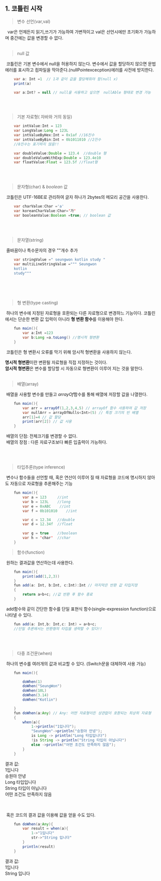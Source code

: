 ## 1. 코틀린 시작
> 변수 선언(var,val)  

&nbsp; var은 언제든지 읽기,쓰기가 가능하여 가변적이고 val은 선언시에만 초기화가 가능하며 중간에는 값을 변경할 수 없다.
</br></br>


> null 값  

&nbsp;코틀린은 기본 변수에서 null을 허용하지 않는다. 변수에서 값을 할당하지 않으면 문법 에러를 표시하고 컴파일을 막아준다.(nullPointexcecption)에러를 사전에 방지한다.
```java
    var a: Int =1  // 1과 같이 값을 할당해줘야 함(null x)
    print(a)
```
```java
    var a:Int? = null // null을 사용하고 싶으면  nullAble 형태로 변경 가능
```
</br></br>

> 기본 자료형( 자바와 거의 동일)

```java
    var intValue:Int = 123
    var LongValue:Long = 123L
    var intValueByHex:Int = 0x1af //16진수
    var intValueByBin:Int = 0b1011010 //2진수
    //8진수는 표기하지 않음!!
 
    var doubleValue:Double = 123.4  //double 형
    var doubleValueWithExp:Double = 123.4e10
    var floatValue:Float = 123.5f //float형
```
</br></br>

> 문자형(char) & *boolean* 값

&nbsp;코틀린은 UTF-16BE로 관리하여 글자 하나가 2bytes의 메모리 공간을 사용한다.
```java
    var charValue:Char ='a'
    var koreanCharValue:Char='가'
    var booleanValue:Boolean =true; // boolean 값
```
</br></br>

> 문자열(string)

&nbsp;줄바꿈이나 특수문자의 경우 ""개수 추가
```java
    var stringValue =" seungwon kotlin study "
    var multiLineStringValue =""" Seungwon
    kotlin
    study"""

```

</br></br></br>

> 형 변환(type casting)

&nbsp;하나의 변수에 지정된 자료형을 호환되는 다른 자료형으로 변경하느 기능이다.
코틀린에서는 단순한 변환 값 입력이 아니라 **형 변환 함수**를 이용해야 한다.
```java
    fun main(){
        var a:Int =123
        var b:Long =a.toLong() //명시적 형변환
    }
```
&nbsp;코틀린은 형 변환시 오류를 막기 위해 암시적 형변환을 사용하지 않는다.  

**명시적 형변환**이란 변환될 자료형을 직접 지정하는 것이다.  
**암시적 형변환**은 변수를 할당할 시 자동으로 형변환이 이루어 지는 것을 말한다.
</br></br>

> 배열(array)

&nbsp;배열을 사용할 변수를 만들고 *arrayOf*함수를 통해 배열에 저장할 값을 나열한다. 
```java
    fun main(){
        var arr = arrayOf(1,2,3,4,5) // arrayOf 함수 사용하여 값 저장
        var nullArr = arrayOfNulls<Int>(5) // 특정 크기의 빈 배열
        arr[1]=4 // 값 할당
        print(arr[2]) // 값 사용
    }
```
&nbsp;배열의 단점: 전체크기를 변경할 수 없다.  
&nbsp;배열의 장점 : 다른 자료구조보다 빠른 입출력이 가능하다.

</br></br>

> 타입추론(type inference)

&nbsp;변수나 함수들을 선언할 때, 혹은 연산이 이루어 질 때 자료형을 코드에 명시하지 않아도 자동으로 자료형을 추론해주는 기능

```java
    fun main(){
        var a = 123     //int
        var b = 123L    //long
        var e = 0xABC    //int
        var f = 0b101010    //int

        var c = 12.34   //double
        var d = 12.34f  //float
 
        var g = true    //boolean
        var h = 'char'  //char
    }
```

> 함수(function)

&nbsp;원하는 결과값을 연산하는데 사용한다. 
```java
    fun main(){
        print(add(1,2,3))
    }
    fun add(a: Int, b:Int, c:Int):Int // 마지막은 반환 값 타입지정
    {
        return a+b+c; //값 반환 후 함수 종료
    }
```
&nbsp;add함수와 같이 간단한 함수를 단일 표현식 함수(single-expression function)으로 나타낼 수 있다.
```java
    fun add(a: Int,b: Int,c: Int) = a+b+c;
    //단일 추론에서는 반환형의 타입을 생략할 수 있다!!
```
</br></br>

> 다중 조건문(when)

&nbsp;하나의 변수를 여러개의 값과 비교할 수 있다. (Switch문을 대체하여 사용 가능)
```java
    fun main(){

        doWhen(1)
        doWhen("SeungWon")
        doWhen(10L)
        doWhen(3.14)
        doWhen("Kotlin")

    }
    fun doWhen(a:Any) // Any: 어떤 자료형이든 상관없이 호환되는 최상위 자료형
    {
        when(a){
            1->println("1입니다");
            "SeungWon"->println("승원아 안녕");
            is Long -> println("Long 타입입니다")
            !is String -> println("String 타입이 아닙니다")
            else ->println("어떤 조건도 만족하지 않음");
        }
    }
```
결과 값:  
1입니다  
승원아 안녕  
Long 타입입니다  
String 타입이 아닙니다  
어떤 조건도 만족하지 않음  
</br></br>

&nbsp;혹은 코드의 결과 값을 이용해 값을 얻을 수도 있다. 
```java
    fun doWhen(a:Any){
        var result = when(a){
            1->"1입니다"
            str->"String 입니다"
        }
        println(result)
    }
```
결과 값:  
1입니다  
String 입니다  
